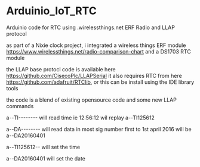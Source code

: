 # Arduinio_IoT_RTC
Arduinio code for RTC using .wirelessthings.net ERF Radio and LLAP protocol

as part of a Nixie clock project, i integrated a wireless things ERF module https://www.wirelessthings.net/radio-comparison-chart
and a DS1703 RTC module

the LLAP base protocl code is available here https://github.com/CisecoPlc/LLAPSerial
it also requires RTC from here https://github.com/adafruit/RTClib, or this can be install using the IDE library tools

the code is a blend of existing opensource code and some new LLAP commands

a--TI-------- will read time ie 12:56:12 wil replay a--TI125612

a--DA-------- will read data in most sig number first to 1st april 2016 will be a--DA20160401

a--TI125612-- will set the time

a--DA20160401 will set the date


